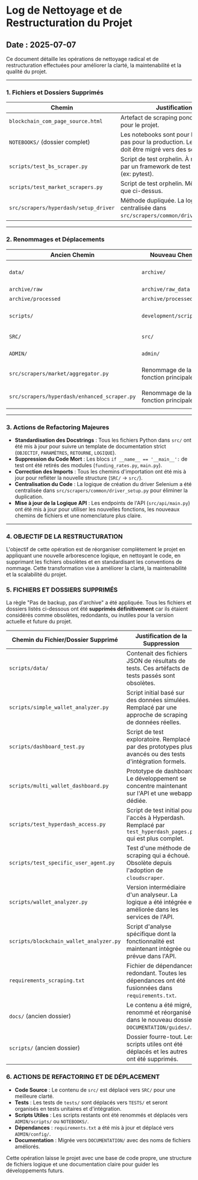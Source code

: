 # Log de Nettoyage et de Restructuration du Projet

## Date : 2025-07-07

Ce document détaille les opérations de nettoyage radical et de restructuration effectuées pour améliorer la clarté, la maintenabilité et la qualité du projet.

---

### 1. Fichiers et Dossiers Supprimés

| Chemin                                | Justification                                                                                 |
| ------------------------------------- | --------------------------------------------------------------------------------------------- |
| `blockchain_com_page_source.html`     | Artefact de scraping ponctuel, inutile pour le projet.                                        |
| `NOTEBOOKS/` (dossier complet)        | Les notebooks sont pour l'exploration, pas pour la production. Le code utile doit être migré vers des scripts. |
| `scripts/test_bs_scraper.py`          | Script de test orphelin. À remplacer par un framework de test structuré (ex: pytest).         |
| `scripts/test_market_scrapers.py`     | Script de test orphelin. Mêmes raisons que ci-dessus.                                         |
| `src/scrapers/hyperdash/setup_driver` | Méthode dupliquée. La logique a été centralisée dans `src/scrapers/common/driver_setup.py`. |

---

### 2. Renommages et Déplacements

| Ancien Chemin                   | Nouveau Chemin                      | Justification                                                                |
| ------------------------------- | ----------------------------------- | ---------------------------------------------------------------------------- |
| `data/`                         | `archive/`                          | "Archive" reflète mieux le statut des données qui sont des résultats passés. |
| `archive/raw`                   | `archive/raw_data`                  | Nom plus explicite.                                                          |
| `archive/processed`             | `archive/processed_data`            | Nom plus explicite.                                                          |
| `scripts/`                      | `development/scripts/`              | Sépare les scripts de développement du code de production.                     |
| `SRC/`                          | `src/`                              | Convention de nommage standard (minuscules).                                 |
| `ADMIN/`                        | `admin/`                            | Convention de nommage standard (minuscules).                                 |
| `src/scrapers/market/aggregator.py` | Renommage de la fonction principale | `scrape_all_crypto_metrics` -> `get_market_sentiment_metrics` pour plus de clarté. |
| `src/scrapers/hyperdash/enhanced_scraper.py` | Renommage de la fonction principale | `enhanced_scrape_top_traders` -> `main` pour un point d'entrée clair. |

---

### 3. Actions de Refactoring Majeures

- **Standardisation des Docstrings** : Tous les fichiers Python dans `src/` ont été mis à jour pour suivre un template de documentation strict (`OBJECTIF`, `PARAMÈTRES`, `RETOURNE`, `LOGIQUE`).
- **Suppression du Code Mort** : Les blocs `if __name__ == '__main__':` de test ont été retirés des modules (`funding_rates.py`, `main.py`).
- **Correction des Imports** : Tous les chemins d'importation ont été mis à jour pour refléter la nouvelle structure (`SRC/` -> `src/`).
- **Centralisation du Code** : La logique de création du driver Selenium a été centralisée dans `src/scrapers/common/driver_setup.py` pour éliminer la duplication.
- **Mise à jour de la Logique API** : Les endpoints de l'API (`src/api/main.py`) ont été mis à jour pour utiliser les nouvelles fonctions, les nouveaux chemins de fichiers et une nomenclature plus claire.

---

### 4. OBJECTIF DE LA RESTRUCTURATION

L'objectif de cette opération est de réorganiser complètement le projet en appliquant une nouvelle arborescence logique, en nettoyant le code, en supprimant les fichiers obsolètes et en standardisant les conventions de nommage. Cette transformation vise à améliorer la clarté, la maintenabilité et la scalabilité du projet.

### 5. FICHIERS ET DOSSIERS SUPPRIMÉS

La règle "Pas de backup, pas d'archive" a été appliquée. Tous les fichiers et dossiers listés ci-dessous ont été **supprimés définitivement** car ils étaient considérés comme obsolètes, redondants, ou inutiles pour la version actuelle et future du projet.

| Chemin du Fichier/Dossier Supprimé       | Justification de la Suppression                                                                              |
| ---------------------------------------- | ------------------------------------------------------------------------------------------------------------ |
| `scripts/data/`                          | Contenait des fichiers JSON de résultats de tests. Ces artéfacts de tests passés sont obsolètes.             |
| `scripts/simple_wallet_analyzer.py`      | Script initial basé sur des données simulées. Remplacé par une approche de scraping de données réelles.       |
| `scripts/dashboard_test.py`              | Script de test exploratoire. Remplacé par des prototypes plus avancés ou des tests d'intégration formels.      |
| `scripts/multi_wallet_dashboard.py`      | Prototype de dashboard. Le développement se concentre maintenant sur l'API et une webapp dédiée.                  |
| `scripts/test_hyperdash_access.py`       | Script de test initial pour l'accès à Hyperdash. Remplacé par `test_hyperdash_pages.py` qui est plus complet. |
| `scripts/test_specific_user_agent.py`    | Test d'une méthode de scraping qui a échoué. Obsolète depuis l'adoption de `cloudscraper`.                 |
| `scripts/wallet_analyzer.py`             | Version intermédiaire d'un analyseur. La logique a été intégrée et améliorée dans les services de l'API.    |
| `scripts/blockchain_wallet_analyzer.py`  | Script d'analyse spécifique dont la fonctionnalité est maintenant intégrée ou prévue dans l'API.              |
| `requirements_scraping.txt`              | Fichier de dépendances redondant. Toutes les dépendances ont été fusionnées dans `requirements.txt`.         |
| `docs/` (ancien dossier)                 | Le contenu a été migré, renommé et réorganisé dans le nouveau dossier `DOCUMENTATION/guides/`.                 |
| `scripts/` (ancien dossier)              | Dossier fourre-tout. Les scripts utiles ont été déplacés et les autres ont été supprimés.                      |

### 6. ACTIONS DE REFACTORING ET DE DÉPLACEMENT

*   **Code Source** : Le contenu de `src/` est déplacé vers `SRC/` pour une meilleure clarté.
*   **Tests** : Les tests de `tests/` sont déplacés vers `TESTS/` et seront organisés en tests unitaires et d'intégration.
*   **Scripts Utiles** : Les scripts restants ont été renommés et déplacés vers `ADMIN/scripts/` ou `NOTEBOOKS/`.
*   **Dépendances** : `requirements.txt` a été mis à jour et déplacé vers `ADMIN/config/`.
*   **Documentation** : Migrée vers `DOCUMENTATION/` avec des noms de fichiers améliorés.

Cette opération laisse le projet avec une base de code propre, une structure de fichiers logique et une documentation claire pour guider les développements futurs. 